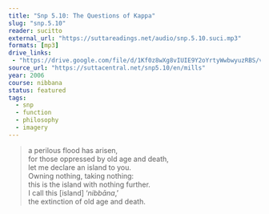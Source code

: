 ```yaml
---
title: "Snp 5.10: The Questions of Kappa"
slug: "snp.5.10"
reader: sucitto
external_url: "https://suttareadings.net/audio/snp.5.10.suci.mp3"
formats: [mp3]
drive_links:
 - "https://drive.google.com/file/d/1Kf0z8wXg8vIUIE9Y2oYrtyWwbwyuzRBS/view?usp=drivesdk"
source_url: "https://suttacentral.net/snp5.10/en/mills"
year: 2006
course: nibbana
status: featured
tags:
  - snp
  - function
  - philosophy
  - imagery
---
```


> a perilous flood has arisen,  
for those oppressed by old age and death,  
let me declare an island to you.  
Owning nothing, taking nothing:  
this is the island with nothing further.  
I call this [island] ‘*nibbāna*,’  
the extinction of old age and death.

